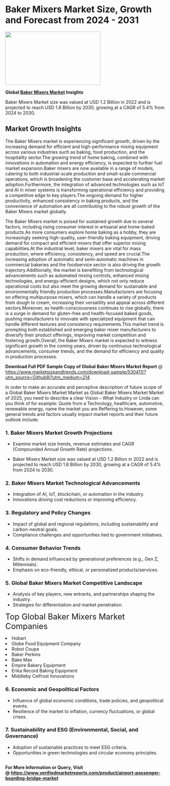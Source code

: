 <H1>Baker Mixers Market Size, Growth and Forecast from 2024 - 2031</H1><img class="aligncenter size-medium wp-image-584254" src="https://thirdeyenews.in/wp-content/uploads/2024/09/Global-Market-Research-300x168.jpeg" alt="" width="300" height="168" /><p><strong>Global&nbsp;<a href="https://www.marketsizeandtrends.com/download-sample/530411/?utm_source=Github8j?utm_medium=214">Baker Mixers Market</a> Insights</strong></p><p>Baker Mixers Market size was valued at USD 1.2 Billion in 2022 and is projected to reach USD 1.8 Billion by 2030, growing at a CAGR of 5.4% from 2024 to 2030.</p><p><h2>Market Growth Insights</h2> <p>The Baker Mixers market is experiencing significant growth, driven by the increasing demand for efficient and high-performance mixing equipment across various industries such as baking, food production, and the hospitality sector.The growing trend of home baking, combined with innovations in automation and energy efficiency, is expected to further fuel market expansion.Baker mixers are now available in a range of models, catering to both industrial-scale production and small-scale commercial operations, which is broadening the customer base and accelerating market adoption.Furthermore, the integration of advanced technologies such as IoT and AI in mixer systems is transforming operational efficiency and providing a competitive edge to key players.The ongoing demand for higher productivity, enhanced consistency in baking products, and the convenience of automation are all contributing to the robust growth of the Baker Mixers market globally.</p> <p>The Baker Mixers market is poised for sustained growth due to several factors, including rising consumer interest in artisanal and home-baked products.As more consumers explore home baking as a hobby, they are increasingly seeking high-quality, user-friendly baking equipment, driving demand for compact and efficient mixers that offer superior mixing capabilities.At the industrial level, baker mixers are vital for mass production, where efficiency, consistency, and speed are crucial.The increasing adoption of automatic and semi-automatic machines in commercial bakeries and the foodservice sector is also driving the growth trajectory.Additionally, the market is benefiting from technological advancements such as automated mixing controls, enhanced mixing technologies, and energy-efficient designs, which not only reduce operational costs but also meet the growing demand for sustainable and environmentally friendly production processes.Manufacturers are focusing on offering multipurpose mixers, which can handle a variety of products from dough to cream, increasing their versatility and appeal across different sectors.Moreover, as health-consciousness continues to rise globally, there is a surge in demand for gluten-free and health-focused baked goods, pushing manufacturers to innovate with specialized equipment that can handle different textures and consistency requirements.This market trend is prompting both established and emerging baker mixer manufacturers to diversify their product offerings, improving market competition and fostering growth.Overall, the Baker Mixers market is expected to witness significant growth in the coming years, driven by continuous technological advancements, consumer trends, and the demand for efficiency and quality in production processes.</p> <p><span class=""><strong>Download Full PDF Sample Copy of Global Baker Mixers Market Report</strong> @ <a href="https://www.marketsizeandtrends.com/download-sample/530411/?utm_source=Github8j?utm_medium=214" target="_blank">https://www.marketsizeandtrends.com/download-sample/530411/?utm_source=Github8j?utm_medium=214</a></span></p><p>In order to make an accurate and perceptive description of future scope of a Global&nbsp;Baker Mixers Market Market as Global&nbsp;Baker Mixers Market Market of 2025, you need to describe a clear Vision &ndash; What Industry or Linda can you think of for example: Quote from a Technology, healthcare, automotive, renewable energy, name the market you are Reffering to.However, some general trends and factors usually impact market reports and their future outlook include:</p><h3>1.&nbsp;<strong>Baker Mixers Market Growth Projections</strong></h3><ul><li>Examine market size trends, revenue estimates and CAGR (Compounded Annual Growth Rate) projections.</li><li><p>Baker Mixers Market size was valued at USD 1.2 Billion in 2022 and is projected to reach USD 1.8 Billion by 2030, growing at a CAGR of 5.4% from 2024 to 2030.</p></li></ul><h3>2.&nbsp;<strong>Baker Mixers Market Technological Advancements</strong></h3><ul><li>Integration of AI, IoT, blockchain, or automation in the industry.</li><li>Innovations driving cost reductions or improving efficiency.</li></ul><h3>3.&nbsp;<strong>Regulatory and Policy Changes</strong></h3><ul><li>Impact of global and regional regulations, including sustainability and carbon-neutral goals.</li><li>Compliance challenges and opportunities tied to government initiatives.</li></ul><h3>4.&nbsp;<strong>Consumer Behavior Trends</strong></h3><ul><li>Shifts in demand influenced by generational preferences (e.g., Gen Z, Millennials).</li><li>Emphasis on eco-friendly, ethical, or personalized products/services.</li></ul><h3>5.&nbsp;<strong>Global Baker Mixers Market Competitive Landscape</strong></h3><ul><li>Analysis of key players, new entrants, and partnerships shaping the industry.</li><li>Strategies for differentiation and market penetration.</li></ul><p data-pm-slice="1 1 []"><span style="color: inherit; font-family: inherit; font-size: 25px;">Top Global Baker Mixers Market Companies</span></p><div class="" data-test-id=""><p><li>Hobart</li><li> Globe Food Equipment Company</li><li> Robot Coupe</li><li> Baker Perkins</li><li> Bake Max</li><li> Empire Bakery Equipment</li><li> Erika Record Baking Equipment</li><li> Middleby Celfrost Innovations</li></p></div><h3>6.&nbsp;<strong>Economic and Geopolitical Factors</strong></h3><ul><li>Influence of global economic conditions, trade policies, and geopolitical events.</li><li>Resilience of the market to inflation, currency fluctuations, or global crises.</li></ul><h3>7.&nbsp;<strong>Sustainability and ESG (Environmental, Social, and Governance)</strong></h3><ul><li>Adoption of sustainable practices to meet ESG criteria.</li><li>Opportunities in green technologies and circular economy principles.</li></ul><h2><strong style="font-size: 14px;">For More Information or Query, Visit @&nbsp;</strong><a style="background-color: #ffffff; font-size: 14px;" href="https://www.marketsizeandtrends.com/report/baker-mixers-market/" target="_blank">https://www.verifiedmarketreports.com/product/airport-passenger-boarding-bridge-market</a></h2>
